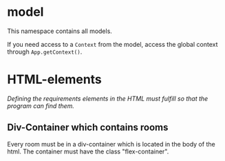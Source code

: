 # model
This namespace contains all models.

If you need access to a `Context` from the model, access the global context through `App.getContext()`.


# HTML-elements
*Defining the requirements elements in the HTML must fulfill so that the program can find them.*

## Div-Container which contains rooms
Every room must be in a div-container which is located in the body of the html. 
The container must have the class "flex-container".


